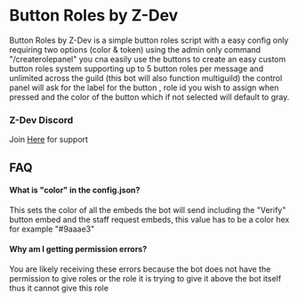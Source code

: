 
# Button Roles by Z-Dev
Button Roles by Z-Dev is a simple button roles script with a easy config only requiring two options (color & token) using the admin only command "/createrolepanel" you cna easily use the buttons to create an easy custom button roles system supporting up to 5 button roles per message and unlimited across the guild (this bot will also function multiguild) the control panel will ask for the label for the button , role id you wish to assign when pressed and the color of the button which if not selected will default to gray.

### Z-Dev Discord
Join [Here](https://discord.gg/EV9cpmp6qf) for support


## FAQ


#### What is "color" in the config.json?

This sets the color of all the embeds the bot will send including the "Verify" button embed and the staff request embeds, this value has to be a color hex for example "#9aaae3"

#### Why am I getting permission errors?

You are likely receiving these errors because the bot does not have the permission to give roles or the role it is trying to give it above the bot itself thus it cannot give this role


